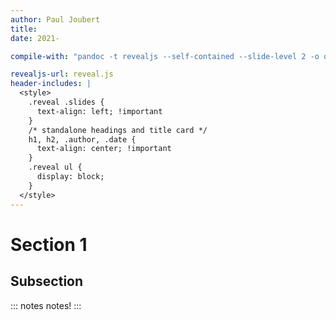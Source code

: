 ```yaml
---
author: Paul Joubert
title: 
date: 2021-

compile-with: "pandoc -t revealjs --self-contained --slide-level 2 -o output.html input.md"

revealjs-url: reveal.js
header-includes: |
  <style>
    .reveal .slides {
      text-align: left; !important
    }
    /* standalone headings and title card */
    h1, h2, .author, .date {
      text-align: center; !important
    }
    .reveal ul {
      display: block;
    }
  </style>
---
```


# Section 1

## Subsection
::: notes
notes!
:::

